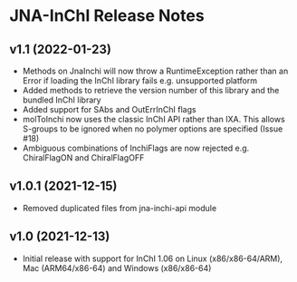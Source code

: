 # JNA-InChI Release Notes

## v1.1 (2022-01-23)
* Methods on JnaInchi will now throw a RuntimeException rather than an Error if loading the InChI library fails e.g. unsupported platform
* Added methods to retrieve the version number of this library and the bundled InChI library
* Added support for SAbs and OutErrInChI flags
* molToInchi now uses the classic InChI API rather than IXA. This allows S-groups to be ignored when no polymer options are specified (Issue #18)
* Ambiguous combinations of InchiFlags are now rejected e.g. ChiralFlagON and ChiralFlagOFF

## v1.0.1 (2021-12-15)
* Removed duplicated files from jna-inchi-api module

## v1.0 (2021-12-13)
* Initial release with support for InChI 1.06 on Linux (x86/x86-64/ARM), Mac (ARM64/x86-64) and Windows (x86/x86-64)
